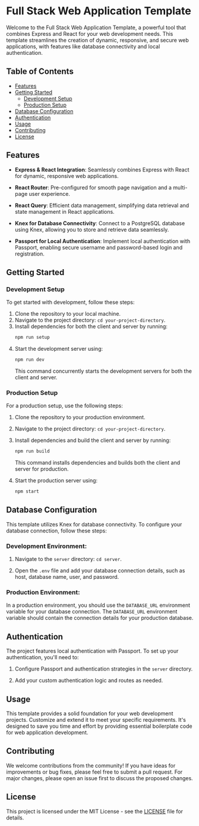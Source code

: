 # Full Stack Web Application Template

Welcome to the Full Stack Web Application Template, a powerful tool that combines Express and React for your web development needs. This template streamlines the creation of dynamic, responsive, and secure web applications, with features like database connectivity and local authentication.

## Table of Contents

- [Features](#features)
- [Getting Started](#getting-started)
  - [Development Setup](#development-setup)
  - [Production Setup](#production-setup)
- [Database Configuration](#database-configuration)
- [Authentication](#authentication)
- [Usage](#usage)
- [Contributing](#contributing)
- [License](#license)

## Features

- **Express & React Integration**: Seamlessly combines Express with React for dynamic, responsive web applications.

- **React Router**: Pre-configured for smooth page navigation and a multi-page user experience.

- **React Query**: Efficient data management, simplifying data retrieval and state management in React applications.

- **Knex for Database Connectivity**: Connect to a PostgreSQL database using Knex, allowing you to store and retrieve data seamlessly.

- **Passport for Local Authentication**: Implement local authentication with Passport, enabling secure username and password-based login and registration.

## Getting Started

### Development Setup

To get started with development, follow these steps:

1. Clone the repository to your local machine.
2. Navigate to the project directory: `cd your-project-directory`.
3. Install dependencies for both the client and server by running:
   ```sh
   npm run setup
   ```
4. Start the development server using:
   ```sh
   npm run dev
   ```
   This command concurrently starts the development servers for both the client and server.

### Production Setup

For a production setup, use the following steps:

1. Clone the repository to your production environment.
2. Navigate to the project directory: `cd your-project-directory`.
3. Install dependencies and build the client and server by running:

   ```sh
   npm run build
   ```

   This command installs dependencies and builds both the client and server for production.

4. Start the production server using:
   ```sh
   npm start
   ```

## Database Configuration

This template utilizes Knex for database connectivity. To configure your database connection, follow these steps:

### Development Environment:

1. Navigate to the `server` directory: `cd server`.

2. Open the `.env` file and add your database connection details, such as host, database name, user, and password.

### Production Environment:

In a production environment, you should use the `DATABASE_URL` environment variable for your database connection. The `DATABASE_URL` environment variable should contain the connection details for your production database.

## Authentication

The project features local authentication with Passport. To set up your authentication, you'll need to:

1. Configure Passport and authentication strategies in the `server` directory.

2. Add your custom authentication logic and routes as needed.

## Usage

This template provides a solid foundation for your web development projects. Customize and extend it to meet your specific requirements. It's designed to save you time and effort by providing essential boilerplate code for web application development.

## Contributing

We welcome contributions from the community! If you have ideas for improvements or bug fixes, please feel free to submit a pull request. For major changes, please open an issue first to discuss the proposed changes.

## License

This project is licensed under the MIT License - see the [LICENSE](LICENSE) file for details.
